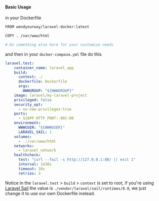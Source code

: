 #### Basic Usage

in your Dockerfile

```bash
FROM wendyourway/laravel-docker:latest

COPY . /var/www/html

# Do something else here for your customize needs
```

and then in your `docker-compose.yml` file do this

```yml
laravel.test:
    container_name: laravel_app
    build:
      context: ./
      dockerfile: Dockerfile
      args:
        WWWGROUP: "${WWWGROUP}"
    image: laravel/my-laravel-project
    privileged: false
    security_opt:
      - no-new-privileges:true
    ports:
      - ${APP_HTTP_PORT:-80}:80
    environment:
      WWWUSER: "${WWWUSER}"
      LARAVEL_SAIL: 1
    volumes:
      - .:/var/www/html
    networks:
      - laravel_network
    healthcheck:
      test: "curl --fail -s http://127.0.0.1:80/ || exit 1"
      interval: 1m30s
      timeout: 10s
      retries: 3
```

Notice in the `laravel.test` > `build` > `context` is set to root, if you're using [Laravel Sail](https://github.com/laravel/sail) the value is `./vendor/laravel/sail/runtimes/8.0`, we just change it to use our own Dockerfile instead.